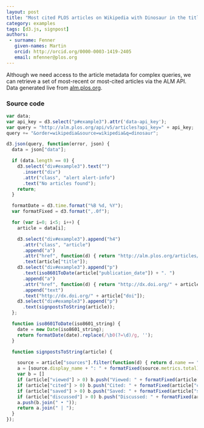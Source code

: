 ```yaml
---
layout: post
title: "Most cited PLOS articles on Wikipedia with Dinosaur in the title"
category: examples
tags: [d3.js, signpost]
authors:
 - surname: Fenner
   given-names: Martin
   orcid: http://orcid.org/0000-0003-1419-2405
   email: mfenner@plos.org
---
```


<p id="example3" data-api_key="Cyr783ZiaqNNe4ysByfj">Although we need access to the article metadata for complex queries, we can retrieve a set of most-recent or most-cited articles via the ALM API. Data generated live from <a href="http://alm.plos.org">alm.plos.org</a>.</p>

<div id="example3"></div>

<script src="/js/cited.js"></script>

### Source code

```javascript
var data;
var api_key = d3.select("p#example3").attr('data-api_key');
var query = "http://alm.plos.org/api/v5/articles?api_key=" + api_key;
query += "&order=wikipedia&source=wikipedia&q=dinosaur";

d3.json(query, function(error, json) {
  data = json["data"];

  if (data.length == 0) {
    d3.select("div#example3").text("")
      .insert("div")
      .attr("class", "alert alert-info")
      .text("No articles found");
    return;
  }

  formatDate = d3.time.format("%B %d, %Y");
  var formatFixed = d3.format(",.0f");

  for (var i=0; i<5; i++) {
    article = data[i];

    d3.select("div#example3").append("h4")
      .attr("class", "article")
      .append("a")
      .attr("href", function(d) { return "http://alm.plos.org/articles/info:doi/" + article["doi"]; })
      .text(article["title"]);
    d3.select("div#example3").append("p")
      .text(iso8601ToDate(article["publication_date"]) + ". ")
      .append("a")
      .attr("href", function(d) { return "http://dx.doi.org/" + article["doi"]; })
      .append("text")
      .text("http://dx.doi.org/" + article["doi"]);
    d3.select("div#example3").append("p")
      .text(signpostsToString(article));
  };

  function iso8601ToDate(iso8601_string) {
    date = new Date(iso8601_string);
    return formatDate(date).replace(/\b0(?=\d)/g, '');
  }

  function signpostsToString(article) {

    source = article["sources"].filter(function(d) { return d.name == "wikipedia" })[0];
    a = [source.display_name + ": " + formatFixed(source.metrics.total)];
    var b = []
    if (article["viewed"] > 0) b.push("Viewed: " + formatFixed(article["viewed"]));
    if (article["cited"] > 0) b.push("Cited: " + formatFixed(article["cited"]));
    if (article["saved"] > 0) b.push("Saved: " + formatFixed(article["saved"]));
    if (article["discussed"] > 0) b.push("Discussed: " + formatFixed(article["discussed"]));
    a.push(b.join(" • "));
    return a.join(" | ");
  }
});
```
